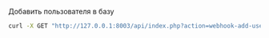 
Добавить пользователя в базу
```bash
curl -X GET "http://127.0.0.1:8003/api/index.php?action=webhook-add-user&id=1111"
```